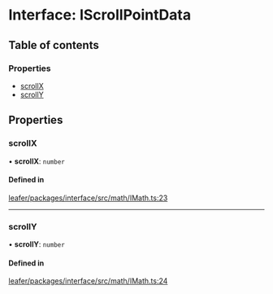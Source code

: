 # Interface: IScrollPointData

## Table of contents

### Properties

- [scrollX](IScrollPointData.md#scrollx)
- [scrollY](IScrollPointData.md#scrolly)

## Properties

### scrollX

• **scrollX**: `number`

#### Defined in

[leafer/packages/interface/src/math/IMath.ts:23](https://github.com/leaferjs/leafer/blob/0c6b9de/packages/interface/src/math/IMath.ts#L23)

___

### scrollY

• **scrollY**: `number`

#### Defined in

[leafer/packages/interface/src/math/IMath.ts:24](https://github.com/leaferjs/leafer/blob/0c6b9de/packages/interface/src/math/IMath.ts#L24)

